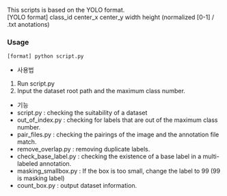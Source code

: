 
This scripts is based on the YOLO format.  
[YOLO format] class_id center_x center_y width height (normalized [0-1] / .txt anotations)  

### Usage
```
[format] python script.py  
```

- 사용법  
1. Run script.py  
2. Input the dataset root path and the maximum class number.

- 기능  
- script.py : checking the suitability of a dataset
- out_of_index.py : checking for labels that are out of the maximum class number.
- pair_files.py : checking the pairings of the image and the annotation file match.
- remove_overlap.py : removing duplicate labels. 
- check_base_label.py : checking the existence of a base label in a multi-labeled annotation.
- masking_smallbox.py : If the box is too small, change the label to 99 (99 is masking label)
- count_box.py : output dataset information.

